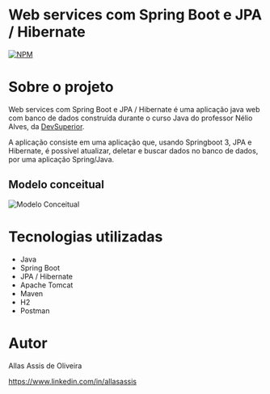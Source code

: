 #  Web services com Spring Boot e JPA / Hibernate 
[![NPM](https://img.shields.io/npm/l/react)](https://github.com/devsuperior/sds1-wmazoni/blob/master/LICENSE) 

# Sobre o projeto

Web services com Spring Boot e JPA / Hibernate é uma aplicação java web com banco de dados construída durante o curso Java do professor Nélio Alves, da [DevSuperior](https://devsuperior.com "Site da DevSuperior").

A aplicação consiste em uma aplicação que, usando Springboot 3, JPA e Hibernate, é possível atualizar, deletar e buscar dados no banco de dados, por uma aplicação Spring/Java.

## Modelo conceitual
![Modelo Conceitual](https://user-images.githubusercontent.com/88514585/201484631-6b5d6d07-0bae-43f3-8e3e-bc5e95800b85.png)

# Tecnologias utilizadas
- Java
- Spring Boot
- JPA / Hibernate
- Apache Tomcat
- Maven
- H2
- Postman

# Autor

Allas Assis de Oliveira

https://www.linkedin.com/in/allasassis
